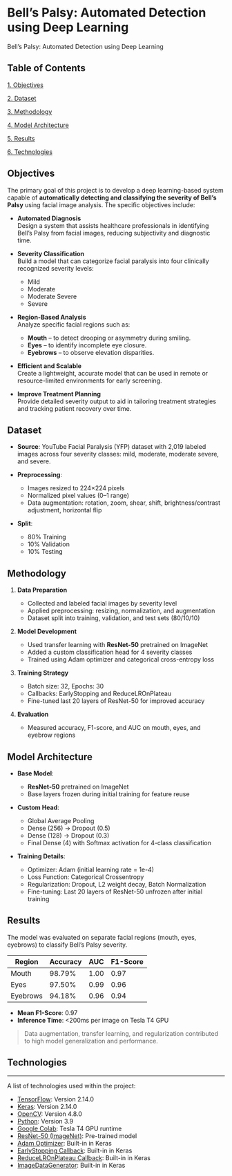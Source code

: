 
# Bell’s Palsy: Automated Detection using Deep Learning

Bell’s Palsy: Automated Detection using Deep Learning

Table of Contents
-


[1. Objectives](#Objectives)

[2. Dataset](#Dataset)

[3. Methodology](#Methodology)

[4. Model Architecture](#ModelArchitecture)

[5. Results](#Results)

[6. Technologies](#Technologies)








## Objectives


The primary goal of this project is to develop a deep learning-based system capable of **automatically detecting and classifying the severity of Bell’s Palsy** using facial image analysis. The specific objectives include:

- **Automated Diagnosis**  
  Design a system that assists healthcare professionals in identifying Bell’s Palsy from facial images, reducing subjectivity and diagnostic time.

- **Severity Classification**  
  Build a model that can categorize facial paralysis into four clinically recognized severity levels:
  - Mild
  - Moderate
  - Moderate Severe
  - Severe

- **Region-Based Analysis**  
  Analyze specific facial regions such as:
  - **Mouth** – to detect drooping or asymmetry during smiling.
  - **Eyes** – to identify incomplete eye closure.
  - **Eyebrows** – to observe elevation disparities.

- **Efficient and Scalable**  
  Create a lightweight, accurate model that can be used in remote or resource-limited environments for early screening.

- **Improve Treatment Planning**  
  Provide detailed severity output to aid in tailoring treatment strategies and tracking patient recovery over time.

## Dataset


- **Source**: YouTube Facial Paralysis (YFP) dataset with 2,019 labeled images across four severity classes: mild, moderate, moderate severe, and severe.

- **Preprocessing**:
  - Images resized to 224×224 pixels
  - Normalized pixel values (0–1 range)
  - Data augmentation: rotation, zoom, shear, shift, brightness/contrast adjustment, horizontal flip

- **Split**:
  - 80% Training
  - 10% Validation
  - 10% Testing



## Methodology

1. **Data Preparation**  
   - Collected and labeled facial images by severity level  
   - Applied preprocessing: resizing, normalization, and augmentation  
   - Dataset split into training, validation, and test sets (80/10/10)

2. **Model Development**  
   - Used transfer learning with **ResNet-50** pretrained on ImageNet  
   - Added a custom classification head for 4 severity classes  
   - Trained using Adam optimizer and categorical cross-entropy loss

3. **Training Strategy**  
   - Batch size: 32, Epochs: 30  
   - Callbacks: EarlyStopping and ReduceLROnPlateau  
   - Fine-tuned last 20 layers of ResNet-50 for improved accuracy

4. **Evaluation**  
   - Measured accuracy, F1-score, and AUC on mouth, eyes, and eyebrow regions  
   

## Model Architecture


- **Base Model**:  
  - **ResNet-50** pretrained on ImageNet  
  - Base layers frozen during initial training for feature reuse

- **Custom Head**:  
  - Global Average Pooling  
  - Dense (256) → Dropout (0.5)  
  - Dense (128) → Dropout (0.3)  
  - Final Dense (4) with Softmax activation for 4-class classification

- **Training Details**:  
  - Optimizer: Adam (initial learning rate = 1e-4)  
  - Loss Function: Categorical Crossentropy  
  - Regularization: Dropout, L2 weight decay, Batch Normalization  
  - Fine-tuning: Last 20 layers of ResNet-50 unfrozen after initial training

## Results



The model was evaluated on separate facial regions (mouth, eyes, eyebrows) to classify Bell’s Palsy severity.

| Region     | Accuracy | AUC   | F1-Score |
|------------|----------|-------|----------|
| Mouth      | 98.79%   | 1.00  | 0.97     |
| Eyes       | 97.50%   | 0.99  | 0.96     |
| Eyebrows   | 94.18%   | 0.96  | 0.94     |

- **Mean F1-Score**: 0.97  
- **Inference Time**: <200ms per image on Tesla T4 GPU

> Data augmentation, transfer learning, and regularization contributed to high model generalization and performance.

## Technologies

***
A list of technologies used within the project:

* [TensorFlow](https://www.tensorflow.org/): Version 2.14.0  
* [Keras](https://keras.io/): Version 2.14.0  
* [OpenCV](https://opencv.org/): Version 4.8.0  
* [Python](https://www.python.org/): Version 3.9  
* [Google Colab](https://colab.research.google.com/): Tesla T4 GPU runtime  
* [ResNet-50 (ImageNet)](https://keras.io/api/applications/resnet/): Pre-trained model  
* [Adam Optimizer](https://www.tensorflow.org/api_docs/python/tf/keras/optimizers/Adam): Built-in in Keras  
* [EarlyStopping Callback](https://www.tensorflow.org/api_docs/python/tf/keras/callbacks/EarlyStopping): Built-in in Keras  
* [ReduceLROnPlateau Callback](https://www.tensorflow.org/api_docs/python/tf/keras/callbacks/ReduceLROnPlateau): Built-in in Keras  
* [ImageDataGenerator](https://www.tensorflow.org/api_docs/python/tf/keras/preprocessing/image/ImageDataGenerator): Built-in in Keras

